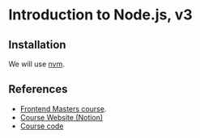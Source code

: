 # Introduction to Node.js, v3

## Installation

We will use [nvm](https://github.com/nvm-sh/nvm?tab=readme-ov-file#installing-and-updating).

## References

- [Frontend Masters course](https://frontendmasters.com/courses/node-js-v3/).
- [Course Website (Notion)](https://scottmoss.notion.site/Intro-to-Node-js-V3-7c8e4ccaebf94b839f425fff13dcc44c)
- [Course code](https://github.com/Hendrixer/intro-node-v3)
